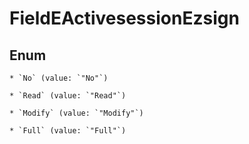 
# FieldEActivesessionEzsign

## Enum


    * `No` (value: `"No"`)

    * `Read` (value: `"Read"`)

    * `Modify` (value: `"Modify"`)

    * `Full` (value: `"Full"`)



